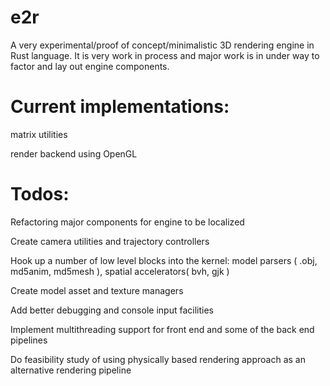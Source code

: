 # e2r

A very experimental/proof of concept/minimalistic 3D rendering engine in Rust language. It is very work in process and major work is in under way to factor and lay out engine components.

# Current implementations:

matrix utilities

render backend using OpenGL

# Todos:

Refactoring major components for engine to be localized

Create camera utilities and trajectory controllers

Hook up a number of low level blocks into the kernel: model parsers ( .obj, md5anim, md5mesh ), spatial accelerators( bvh, gjk )

Create model asset and texture managers

Add better debugging and console input facilities

Implement multithreading support for front end and some of the back end pipelines

Do feasibility study of using physically based rendering approach as an alternative rendering pipeline
